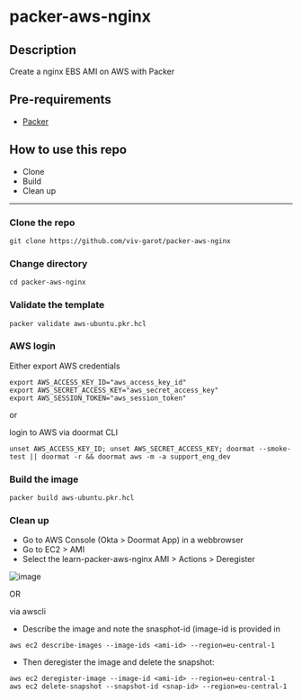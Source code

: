 # packer-aws-nginx

## Description
Create a nginx EBS AMI on AWS with Packer

## Pre-requirements

* [Packer](https://www.packer.io/downloads)


## How to use this repo

- Clone
- Build
- Clean up

---

### Clone the repo

```
git clone https://github.com/viv-garot/packer-aws-nginx
```

### Change directory

```
cd packer-aws-nginx
```

### Validate the template

```
packer validate aws-ubuntu.pkr.hcl
```

### AWS login

Either export AWS credentials
```
export AWS_ACCESS_KEY_ID="aws_access_key_id"
export AWS_SECRET_ACCESS_KEY="aws_secret_access_key"
export AWS_SESSION_TOKEN="aws_session_token"
```

or

login to AWS via doormat CLI

```
unset AWS_ACCESS_KEY_ID; unset AWS_SECRET_ACCESS_KEY; doormat --smoke-test || doormat -r && doormat aws -m -a support_eng_dev
```

### Build the image

```
packer build aws-ubuntu.pkr.hcl
```

### Clean up

- Go to AWS Console (Okta > Doormat App) in a webbrowser
- Go to EC2 > AMI 
- Select the learn-packer-aws-nginx AMI > Actions > Deregister

![image](https://user-images.githubusercontent.com/85481359/124734909-d8d3d280-df15-11eb-80f3-2cf6278cde01.png)


OR

via awscli

- Describe the image and note the snasphot-id (image-id is provided in 

```
aws ec2 describe-images --image-ids <ami-id> --region=eu-central-1
```

- Then deregister the image and delete the snapshot:

```
aws ec2 deregister-image --image-id <ami-id> --region=eu-central-1
aws ec2 delete-snapshot --snapshot-id <snap-id> --region=eu-central-1
```
